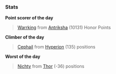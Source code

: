 

### Stats

**Point scorer of the day**
>[Warrking](/#/character/Antriksha/724377) from [Antriksha](/#/ranking/Antriksha)  (10131) Honor Points


**Climber of the day**
>[Cephail](/#/character/Hyperion/695586) from [Hyperion](/#/ranking/Hyperion)  (135) positions


**Worst of the day**
>[Nichty](/#/character/Thor/693401) from [Thor](/#/ranking/Thor)  (-36) positions


